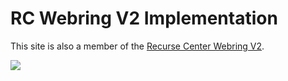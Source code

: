 # RC Webring V2 Implementation

This site is also a member of the [Recurse Center Webring V2](https://webring.recurse.com).

<a href='https://webring.recurse.com'><img src='https://webring.recurse.com/icon.png'/></a>
